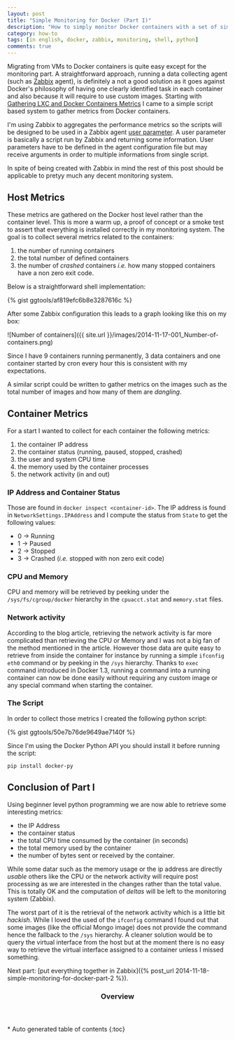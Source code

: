 ```yaml
---
layout: post
title: "Simple Monitoring for Docker (Part I)"
description: "How to simply monitor Docker containers with a set of simple scripts and Zabbix (Part I: collecting data)"
category: how-to
tags: [in english, docker, zabbix, monitoring, shell, python]
comments: true
---
```

Migrating from VMs to Docker containers is quite easy except for the monitoring part. A straightforward approach, running a data collecting agent (such as [Zabbix](http://www.zabbix.com) agent), is definitely a not a good solution as it goes against Docker's philosophy of having one clearly identified task in each container and also because it will require to use custom images. Starting with [Gathering LXC and Docker Containers Metrics](http://blog.docker.com/2013/10/gathering-lxc-docker-containers-metrics/) I came to a simple script based system to gather metrics from Docker containers.

I'm using Zabbix to aggregates the performance metrics so the scripts will be designed to be used in a Zabbix agent [user parameter](https://www.zabbix.com/documentation/2.4/manual/config/items/userparameters). A user parameter is basically a script run by Zabbix and returning some information. User parameters have to be defined in the agent configuration file but may receive arguments in order to multiple informations from single script.

In spite of being created with Zabbix in mind the rest of this post should be applicable to pretyy much any decent monitoring system.

## Host Metrics

These metrics are gathered on the Docker host level rather than the container level. This is more a warm up, a proof of concept or a smoke test to assert that everything is installed correctly in my monitoring system. The goal is to collect several metrics related to the containers:

1. the number of running containers
1. the total number of defined containers
1. the number of *crashed* containers *i.e.* how many stopped containers have a non zero exit code.

Below is a straightforward shell implementation:

{% gist ggtools/af819efc6b8e3287616c %}

After some Zabbix configuration this leads to a graph looking like this on my box:

![Number of containers]({{ site.url }}/images/2014-11-17-001_Number-of-containers.png)

Since I have 9 containers running permanently, 3 data containers and one container started by cron every hour this is consistent with my expectations.

A similar script could be written to gather metrics on the images such as the total number of images and how many of them are *dangling*.


## Container Metrics

For a start I wanted to collect for each container the following metrics:

1. the container IP address
1. the container status (running, paused, stopped, crashed)
1. the user and system CPU time
1. the memory used by the container processes
1. the network activity (in and out)

### IP Address and Container Status

Those are found in `docker inspect <container-id>`. The IP address is found in `NetworkSettings.IPAddress` and I compute the status from `State` to get the following values:

- 0 -> Running
- 1 -> Paused
- 2 -> Stopped
- 3 -> Crashed (*i.e.* stopped with non zero exit code)

### CPU and Memory

CPU and memory will be retrieved by peeking under the `/sys/fs/cgroup/docker` hierarchy in the `cpuacct.stat` and `memory.stat` files.

### Network activity

According to the blog article, retrieving the network activity is far more complicated than retrieving the CPU or Memory and I was not a big fan of the method mentioned in the article. However those data are quite easy to retrieve from inside the container for instance by running a simple `ifconfig eth0` command or by peeking in the `/sys` hierarchy. Thanks to `exec` command introduced in Docker 1.3, running a command into a running container can now be done easily without requiring any custom image or any special command when starting the container.

### The Script

In order to collect those metrics I created the following python script:

{% gist ggtools/50e7b76de9649ae7140f %}

Since I'm using the Docker Python API you should install it before running the script:

    pip install docker-py

## Conclusion of Part I

Using beginner level python programming we are now able to retrieve some interesting metrics:

- the IP Address
- the container status
- the total CPU time consumed by the container (in seconds)
- the total memory used by the container
- the number of bytes sent or received by the container.

While some datar such as the memory usage or the ip address are directly *usable* others like the CPU or the network activity will require post processing as we are interested in the changes rather than the total value. This is totally OK and the computation of *deltas* will be left to the monitoring system (Zabbix).

The worst part of it is the retrieval of the network activity which is a little bit *hackish*. While I loved the used of the `ifconfig` command I found out that some images (like the official Mongo image) does not provide the command hence the fallback to the `/sys` hierarchy. A cleaner solution would be to query the virtual interface from the host but at the moment there is no easy way to retrieve the virtual interface assigned to a container unless I missed something.

Next part: [put everything together in Zabbix]({% post_url 2014-11-18-simple-monitoring-for-docker-part-2 %}).

<section id="table-of-contents" class="toc">
<header>
<h3>Overview</h3>
</header>
<div id="drawer" markdown="1">
*  Auto generated table of contents
{:toc}
</div>
</section><!-- /#table-of-contents -->
